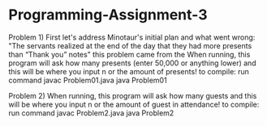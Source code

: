 # Programming-Assignment-3


Problem 1)
First let's address Minotaur's initial plan and what went wrong:
"The servants realized at the end of the day that they had more presents than “Thank you” notes" this problem came from the 
When running, this program will ask how many presents (enter 50,000 or anything lower) and this will be where you input n or the amount of presents! 
to compile: run command javac Problem01.java java Problem01


Problem 2)
When running, this program will ask how many guests and this will be where you input n or the amount of guest in attendance!
to compile: run command javac Problem2.java java Problem2
